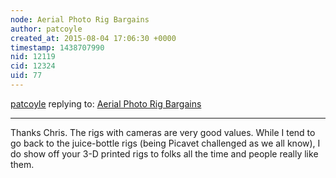 ```yaml
---
node: Aerial Photo Rig Bargains
author: patcoyle
created_at: 2015-08-04 17:06:30 +0000
timestamp: 1438707990
nid: 12119
cid: 12324
uid: 77
---
```




[patcoyle](../profile/patcoyle) replying to: [Aerial Photo Rig Bargains](../notes/cfastie/08-04-2015/aerial-photo-rig-bargains)

----
Thanks Chris. The rigs with cameras are very good values. While I tend to go back to the juice-bottle rigs (being Picavet challenged as we all know), I do show off your 3-D printed rigs to folks all the time and people really like them. 